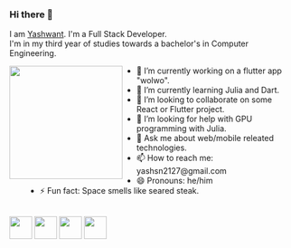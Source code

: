### Hi there 👋
I am [Yashwant](https://meyash.xyz/). 
I'm a Full Stack Developer. <br />
I'm in my third year of studies towards a bachelor's in Computer Engineering. <br />

<div>
<div>
<img src="https://raw.githubusercontent.com/meyash/meyash/master/sage.jpeg?token=AFBER77T6JP7ZDFRRERB7TK7CWBZK" 
align="left" width="200" height="200" style="margin-right:25px;">
</div>     
<div style="margin-left:30px;align="right"">
<ul>
     <li> 🔭 I’m currently working on a flutter app "wolwo".</li>
<li> 🌱 I’m currently learning Julia and Dart.</li>
<li> 👯 I’m looking to collaborate on some React or Flutter project.</li>
<li> 🤔 I’m looking for help with GPU programming with Julia.</li>
<li> 💬 Ask me about web/mobile releated technologies.</li>
<li> 📫 How to reach me: yashsn2127@gmail.com</li>
<li> 😄 Pronouns: he/him</li>
<li> ⚡ Fun fact: Space smells like seared steak.</li>
<ul>
</div>
</div>
<br>
<div>
<a href="https://meyash.xyz/"><img src="https://meyash.xyz/assets/icons/siteicon.png" width="40"></a>
<a href="https://www.linkedin.com/in/meyash21/"><img src="https://cdn.jsdelivr.net/npm/simple-icons@v3/icons/linkedin.svg" width="40"></a>
<a href="https://twitter.com/meyash21"><img src="https://cdn.jsdelivr.net/npm/simple-icons@v3/icons/twitter.svg" width="40"></a>
<a href="https://www.instagram.com/__yashwant21__/"><img src="https://cdn.jsdelivr.net/npm/simple-icons@v3/icons/instagram.svg" width="40"></a>
</div>
